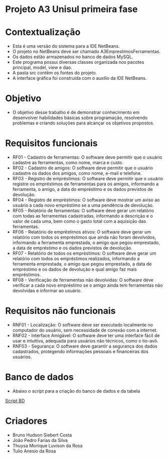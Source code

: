 # Projeto A3 Unisul primeira fase

# Contextualização
- Esta é uma versão do sistema para a IDE NetBeans.
- O projeto no NetBeans deve ser chamado A3EmprestimosFerramentas.
- Os dados estão armazenados no banco de dados MySQL.
- Este programa possui diversas classes organizada nos pacotes principal, model, view e dao.
- A pasta src contêm os fontes do projeto.
- A interface gráfica foi construída com o auxílio da IDE NetBeans.

# Objetivo 
- O objetivo desse trabalho é de demonstrar conhecimento em desenvolver habilidades básicas sobre programação, resolvendo problemas e criando soluções para alcançar os objetivos propostos. 

# Requisitos funcionais
- RF01 - Cadastro de ferramentas: O software deve permitir que o usuário cadastre as
ferramentas, como nome, marca e custo.
- RF02 - Cadastro de amigos: O software deve permitir que o usuário cadastre os dados
dos amigos, como nome, e-mail e telefone.
- RF03 - Registro de empréstimos: O software deve permitir que o usuário registre os
empréstimos de ferramentas para os amigos, informando a ferramenta, o amigo, a
data do empréstimo e os dados previstos de devolução.
- RF04 - Registro de empréstimos: O software deve mostrar um aviso ao usuário a cada
novo empréstimo se a uma pendência de devolução.
- RF05 - Relatório de ferramentas: O software deve gerar um relatório com todas as
ferramentas cadastradas, informando a descrição e o valor de cada uma, bem como
o gasto total com a aquisição das ferramentas.
- RF06 - Relatório de empréstimos ativos: O software deve gerar um relatório com todos
os empréstimos que ainda não foram devolvidos, informando a ferramenta
emprestada, o amigo que pegou emprestado, a data de empréstimo e os dados
previstos de devolução.
- RF07 - Relatório de todos os empréstimos: O software deve gerar um relatório com
todos os empréstimos realizados, informando a ferramenta emprestada, o amigo que
pegou emprestado, a data de empréstimo e os dados de devolução e qual amigo faz
mais empréstimos.
- RF08 - Verificação de ferramentas não devolvidas: O software deve verificar a cada
novo empréstimo se o amigo ainda tem ferramentas não devolvidas e informar ao
usuário.

# Requisitos não funcionais
- RNF01 - Localização: O software deve ser executado localmente no computador do
usuário, sem necessidade de conexão com a internet.
- RNF02 - Interface Amigável: O software deve ter uma interface fácil de usar e intuitiva,
adequada para usuários não técnicos, como o tio-avô.
- RNF03 - Segurança: O software deve garantir a segurança dos dados cadastrados,
protegendo informações pessoais e financeiras dos usuários.

# Banco de dados
- Abaixo o script para a criação do banco de dados e da tabela

[Script BD](https://github.com/tulioanesio/Beecrowd/blob/main/banco.sql)

# Criadores
- Bruno Hudson Siebert Costa
- João Pedro Farias da Silva
- Thuysa Monique Luvison da Rosa
- Tulio Anesio da Rosa


